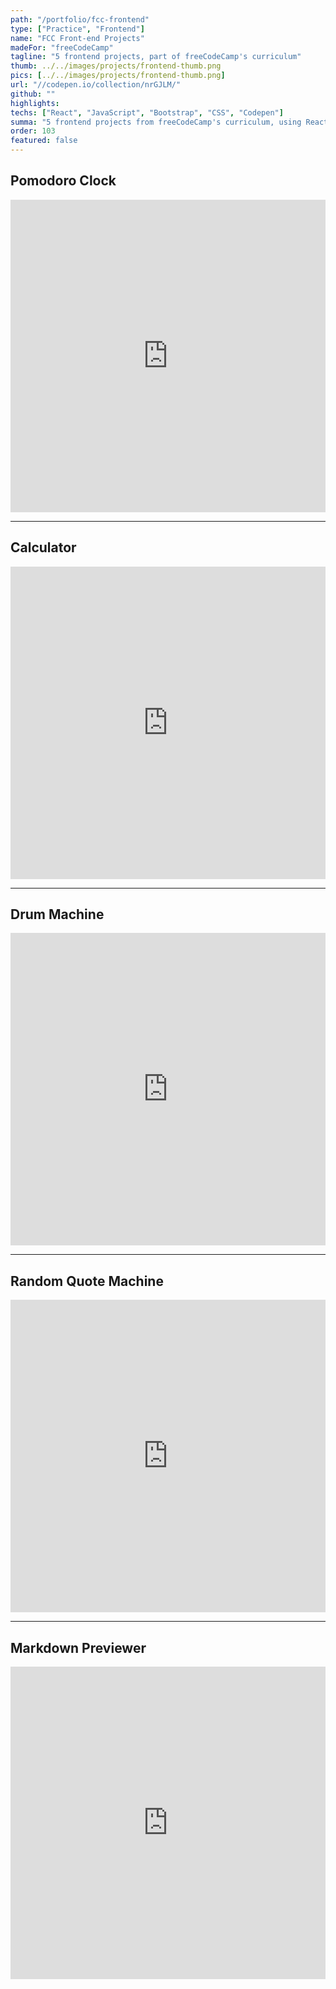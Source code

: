 ```yaml
---
path: "/portfolio/fcc-frontend"
type: ["Practice", "Frontend"]
name: "FCC Front-end Projects"
madeFor: "freeCodeCamp"
tagline: "5 frontend projects, part of freeCodeCamp's curriculum"
thumb: ../../images/projects/frontend-thumb.png
pics: [../../images/projects/frontend-thumb.png]
url: "//codepen.io/collection/nrGJLM/"
github: ""
highlights:
techs: ["React", "JavaScript", "Bootstrap", "CSS", "Codepen"]
summa: "5 frontend projects from freeCodeCamp's curriculum, using React for interative user interfaces and Bootstrap for styling."
order: 103
featured: false
---
```


## Pomodoro Clock

<iframe height="500" style="width: 100%;" scrolling="no" title="FCC: Frontend Projects- Pomodoro Clock" src="https://codepen.io/laylapku/embed/ExxNprZ?height=265&theme-id=0&default-tab=js,result" frameborder="no" allowtransparency="true" allowfullscreen="true">
  See the Pen <a href='https://codepen.io/laylapku/pen/ExxNprZ'>FCC: Frontend Projects- Pomodoro Clock</a> by Layla
  (<a href='https://codepen.io/laylapku'>@laylapku</a>) on <a href='https://codepen.io'>CodePen</a>.
</iframe>

---

## Calculator

<iframe height="500" style="width: 100%;" scrolling="no" title="FCC: Frontend Projects - Calculator" src="https://codepen.io/laylapku/embed/KKKNeEx?height=265&theme-id=0&default-tab=js,result" frameborder="no" allowtransparency="true" allowfullscreen="true">
  See the Pen <a href='https://codepen.io/laylapku/pen/KKKNeEx'>FCC: Frontend Projects - Calculator</a> by Layla
  (<a href='https://codepen.io/laylapku'>@laylapku</a>) on <a href='https://codepen.io'>CodePen</a>.
</iframe>

---

## Drum Machine

<iframe height="500" style="width: 100%;" scrolling="no" title="FCC: Frontend Projects - Drum Machine" src="https://codepen.io/laylapku/embed/XWWNBNJ?height=265&theme-id=0&default-tab=js,result" frameborder="no" allowtransparency="true" allowfullscreen="true">
  See the Pen <a href='https://codepen.io/laylapku/pen/XWWNBNJ'>FCC: Frontend Projects - Drum Machine</a> by Layla
  (<a href='https://codepen.io/laylapku'>@laylapku</a>) on <a href='https://codepen.io'>CodePen</a>.
</iframe>

---

## Random Quote Machine

<iframe height="500" style="width: 100%;" scrolling="no" title="FCC: Frontend Projects- Random Quote Machine" src="https://codepen.io/laylapku/embed/GRRNBMx?height=265&theme-id=0&default-tab=js,result" frameborder="no" allowtransparency="true" allowfullscreen="true">
  See the Pen <a href='https://codepen.io/laylapku/pen/GRRNBMx'>FCC: Frontend Projects- Random Quote Machine</a> by Layla
  (<a href='https://codepen.io/laylapku'>@laylapku</a>) on <a href='https://codepen.io'>CodePen</a>.
</iframe>

---

## Markdown Previewer

<iframe height="500" style="width: 100%;" scrolling="no" title="FCC: Frontend Projects - Markdown Previewer" src="https://codepen.io/laylapku/embed/NWWbBYo?height=265&theme-id=0&default-tab=js,result" frameborder="no" allowtransparency="true" allowfullscreen="true">
  See the Pen <a href='https://codepen.io/laylapku/pen/NWWbBYo'>FCC: Frontend Projects - Markdown Previewer</a> by Layla
  (<a href='https://codepen.io/laylapku'>@laylapku</a>) on <a href='https://codepen.io'>CodePen</a>.
</iframe>
